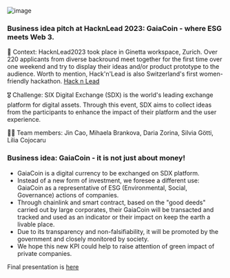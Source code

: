 ![image](https://github.com/jincao1988/team3-SDX/assets/14331098/4a5a0438-d7e7-4cf8-99b5-3649d77b9023)

### Business idea pitch at HacknLead 2023: GaiaCoin - where ESG meets Web 3. 

:dizzy: Context: HacknLead2023 took place in Ginetta workspace, Zurich. Over 220 applicants from diverse backround meet together for the first time over one weekend and try to display their ideas and/or product prototype to the audience. Worth to mention, Hack'n'Lead is also Switzerland's first women-friendly hackathon. [Hack n Lead](https://womenplusplus.ch/hacknlead)

:medal_military: Challenge: SIX Digital Exchange (SDX) is the world's leading exchange platform for digital assets. Through this event, SDX aims to collect ideas from the participants to enhance the impact of their platform and the user experience. 

:woman_firefighter: Team members: Jin Cao, Mihaela Brankova, Daria Zorina, Silvia Götti, Lilia Cojocaru

### Business idea: GaiaCoin - it is not just about money!
- GaiaCoin is a digital currency to be exchanged on SDX platform.
- Instead of a new form of investment, we foresee a different use: GaiaCoin as a representative of ESG (Environmental, Social, Governance) actions of companies.
- Through chainlink and smart contract, based on the "good deeds" carried out by large corporates, their GaiaCoin will be transacted and tracked and used as an indicator or their impact on keep the earth a livable place.
- Due to its transparency and non-falsifiability, it will be promoted by the government and closely monitored by society.
- We hope this new KPI could help to raise attention of green impact of private companies. 

Final presentation is [here](https://github.com/jincao1988/team3-SDX/blob/main/docs/GaiaCoin.pptx)



